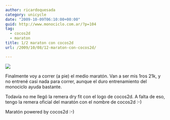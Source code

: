 ```yaml
---
author: ricardoquesada
category: unicycle
date: "2009-10-09T06:10:00+00:00"
guid: http://www.monociclo.com.ar/?p=104
tag:
  - cocos2d
  - maraton
title: 1/2 maraton con cocos2d
url: /2009/10/08/12-maraton-con-cocos2d/

---
```

[![](/wp-content/uploads/2009/10/c3dc3-maraton_cocos2d.png?w=183)](/wp-content/uploads/2009/10/c3dc3-maraton_cocos2d.png)  

Finalmente voy a correr (a pie) el medio maratón. Van a ser mis 1ros 21k, y no entrené casi nada para correr, aunque el duro entrenamiento del monociclo ayuda bastante.

Todavía no me llegó la remera dry fit con el logo de cocos2d. A falta de eso, tengo la remera oficial del maratón con el nombre de cocos2d :-)

Maratón powered by cocos2d :-)
